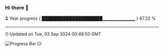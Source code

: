 ### Hi there 👋

⏳ Year progress { ████████████████████▁▁▁▁▁▁▁▁▁▁ } 67.22 %

---

⏰ Updated on Tue, 03 Sep 2024 00:48:50 GMT

![Progress Bar CI](https://github.com/code-lakshay/GitHub-Actions-Demo/workflows/Progress%20Bar%20CI/badge.svg)
